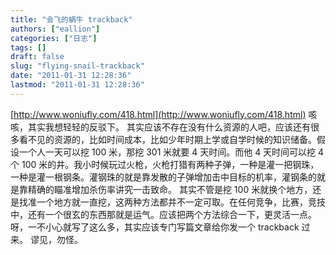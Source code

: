 ```yaml
---
title: "会飞的蜗牛 trackback"
authors: ["eallion"]
categories: ["日志"]
tags: []
draft: false
slug: "flying-snail-trackback"
date: "2011-01-31 12:28:36"
lastmod: "2011-01-31 12:28:36"
---
```


[http://www.woniufly.com/418.html](http://www.woniufly.com/418.html)
咳咳，其实我想轻轻的反驳下。
其实应该不存在没有什么资源的人吧，应该还有很多看不见的资源的，比如时间成本，比如少年时期上学或自学时候的知识储备。假设一个人一天可以挖 100 米，那挖 301 米就要 4 天时间。而他 4 天时间可以挖 4 个 100 米的井。我小时候玩过火枪，火枪打猎有两种子弹，一种是灌一把钢珠，一种是灌一根钢条。灌钢珠的就是靠发散的子弹增加击中目标的机率，灌钢条的就是靠精确的瞄准增加杀伤率讲究一击致命。
其实不管是挖 100 米就换个地方，还是找准一个地方就一直挖，这两种方法都并不一定可取。在任何竞争，比赛，竞技中，还有一个很玄的东西那就是运气。应该把两个方法综合一下，更灵活一点。
呀，一不小心就写了这么多，其实应该专门写篇文章给你发一个 trackback 过来。
谬见，勿怪。

